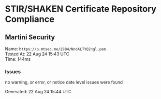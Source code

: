 # STIR/SHAKEN Certificate Repository Compliance

## Martini Security

Name: `https://p.mtsec.me/2884/NnoALTYQ2ngl.pem`\
Tested At: 22 Aug 24 15:43 UTC\
Time: 144ms

### Issues

no warning, or error, or notice date level issues were found

Generated: 22 Aug 24 15:44 UTC